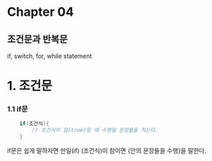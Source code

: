 # Chapter 04
 조건문과 반복문
---
if, switch, for, while statement

# 1. 조건문
### 1.1 if문

```java
    if(조건식){
        // 조건식이 참(true)일 때 수행될 문장들을 적는다.
    }
```
if문은 쉽게 말하자면 만일(if) (조건식)이 참이면 {안의 문장들을 수행}을 말한다.<br>

